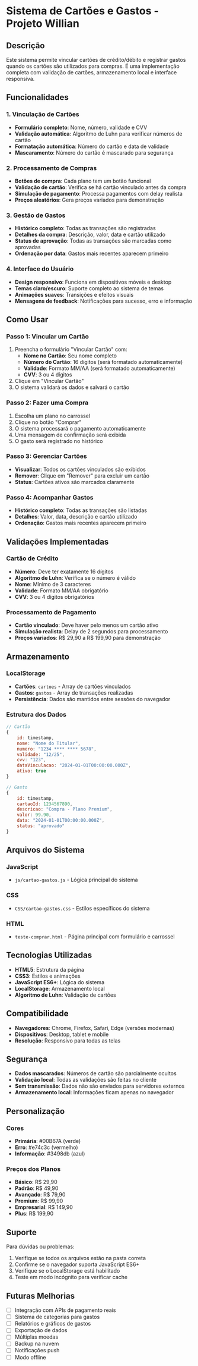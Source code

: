 # Sistema de Cartões e Gastos - Projeto Willian

## Descrição
Este sistema permite vincular cartões de crédito/débito e registrar gastos quando os cartões são utilizados para compras. É uma implementação completa com validação de cartões, armazenamento local e interface responsiva.

## Funcionalidades

### 1. Vinculação de Cartões
- **Formulário completo**: Nome, número, validade e CVV
- **Validação automática**: Algoritmo de Luhn para verificar números de cartão
- **Formatação automática**: Número do cartão e data de validade
- **Mascaramento**: Número do cartão é mascarado para segurança

### 2. Processamento de Compras
- **Botões de compra**: Cada plano tem um botão funcional
- **Validação de cartão**: Verifica se há cartão vinculado antes da compra
- **Simulação de pagamento**: Processa pagamentos com delay realista
- **Preços aleatórios**: Gera preços variados para demonstração

### 3. Gestão de Gastos
- **Histórico completo**: Todas as transações são registradas
- **Detalhes da compra**: Descrição, valor, data e cartão utilizado
- **Status de aprovação**: Todas as transações são marcadas como aprovadas
- **Ordenação por data**: Gastos mais recentes aparecem primeiro

### 4. Interface do Usuário
- **Design responsivo**: Funciona em dispositivos móveis e desktop
- **Temas claro/escuro**: Suporte completo ao sistema de temas
- **Animações suaves**: Transições e efeitos visuais
- **Mensagens de feedback**: Notificações para sucesso, erro e informação

## Como Usar

### Passo 1: Vincular um Cartão
1. Preencha o formulário "Vincular Cartão" com:
   - **Nome no Cartão**: Seu nome completo
   - **Número do Cartão**: 16 dígitos (será formatado automaticamente)
   - **Validade**: Formato MM/AA (será formatado automaticamente)
   - **CVV**: 3 ou 4 dígitos
2. Clique em "Vincular Cartão"
3. O sistema validará os dados e salvará o cartão

### Passo 2: Fazer uma Compra
1. Escolha um plano no carrossel
2. Clique no botão "Comprar"
3. O sistema processará o pagamento automaticamente
4. Uma mensagem de confirmação será exibida
5. O gasto será registrado no histórico

### Passo 3: Gerenciar Cartões
- **Visualizar**: Todos os cartões vinculados são exibidos
- **Remover**: Clique em "Remover" para excluir um cartão
- **Status**: Cartões ativos são marcados claramente

### Passo 4: Acompanhar Gastos
- **Histórico completo**: Todas as transações são listadas
- **Detalhes**: Valor, data, descrição e cartão utilizado
- **Ordenação**: Gastos mais recentes aparecem primeiro

## Validações Implementadas

### Cartão de Crédito
- **Número**: Deve ter exatamente 16 dígitos
- **Algoritmo de Luhn**: Verifica se o número é válido
- **Nome**: Mínimo de 3 caracteres
- **Validade**: Formato MM/AA obrigatório
- **CVV**: 3 ou 4 dígitos obrigatórios

### Processamento de Pagamento
- **Cartão vinculado**: Deve haver pelo menos um cartão ativo
- **Simulação realista**: Delay de 2 segundos para processamento
- **Preços variados**: R$ 29,90 a R$ 199,90 para demonstração

## Armazenamento

### LocalStorage
- **Cartões**: `cartoes` - Array de cartões vinculados
- **Gastos**: `gastos` - Array de transações realizadas
- **Persistência**: Dados são mantidos entre sessões do navegador

### Estrutura dos Dados
```javascript
// Cartão
{
    id: timestamp,
    nome: "Nome do Titular",
    numero: "1234 **** **** 5678",
    validade: "12/25",
    cvv: "123",
    dataVinculacao: "2024-01-01T00:00:00.000Z",
    ativo: true
}

// Gasto
{
    id: timestamp,
    cartaoId: 1234567890,
    descricao: "Compra - Plano Premium",
    valor: 99.90,
    data: "2024-01-01T00:00:00.000Z",
    status: "aprovado"
}
```

## Arquivos do Sistema

### JavaScript
- `js/cartao-gastos.js` - Lógica principal do sistema

### CSS
- `CSS/cartao-gastos.css` - Estilos específicos do sistema

### HTML
- `teste-comprar.html` - Página principal com formulário e carrossel

## Tecnologias Utilizadas

- **HTML5**: Estrutura da página
- **CSS3**: Estilos e animações
- **JavaScript ES6+**: Lógica do sistema
- **LocalStorage**: Armazenamento local
- **Algoritmo de Luhn**: Validação de cartões

## Compatibilidade

- **Navegadores**: Chrome, Firefox, Safari, Edge (versões modernas)
- **Dispositivos**: Desktop, tablet e mobile
- **Resolução**: Responsivo para todas as telas

## Segurança

- **Dados mascarados**: Números de cartão são parcialmente ocultos
- **Validação local**: Todas as validações são feitas no cliente
- **Sem transmissão**: Dados não são enviados para servidores externos
- **Armazenamento local**: Informações ficam apenas no navegador

## Personalização

### Cores
- **Primária**: #00B67A (verde)
- **Erro**: #e74c3c (vermelho)
- **Informação**: #3498db (azul)

### Preços dos Planos
- **Básico**: R$ 29,90
- **Padrão**: R$ 49,90
- **Avançado**: R$ 79,90
- **Premium**: R$ 99,90
- **Empresarial**: R$ 149,90
- **Plus**: R$ 199,90

## Suporte

Para dúvidas ou problemas:
1. Verifique se todos os arquivos estão na pasta correta
2. Confirme se o navegador suporta JavaScript ES6+
3. Verifique se o LocalStorage está habilitado
4. Teste em modo incógnito para verificar cache

## Futuras Melhorias

- [ ] Integração com APIs de pagamento reais
- [ ] Sistema de categorias para gastos
- [ ] Relatórios e gráficos de gastos
- [ ] Exportação de dados
- [ ] Múltiplas moedas
- [ ] Backup na nuvem
- [ ] Notificações push
- [ ] Modo offline
